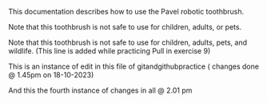 This documentation describes how to use the Pavel robotic 
toothbrush.


Note that this toothbrush is not safe to use for children, 
adults, or pets.

Note that this toothbrush is not safe to use for children, 
adults, pets, and wildlife. (This line is added while practicing Pull in exercise 9)

This is an instance of edit in this file of gitandgithubpractice ( changes done @ 1.45pm on 18-10-2023)


And this the fourth instance of changes in all @ 2.01 pm

